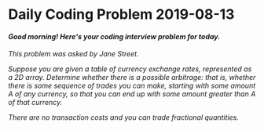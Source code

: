 # Daily Coding Problem 2019-08-13

####  _Good morning! Here's your coding interview problem for today._

_This problem was asked by Jane Street._

_Suppose you are given a table of currency exchange rates, represented as a 2D array. Determine whether there is a possible arbitrage: that is, whether there is some sequence of trades you can make, starting with some amount A of any currency, so that you can end up with some amount greater than A of that currency._

_There are no transaction costs and you can trade fractional quantities._
